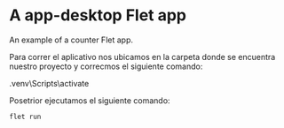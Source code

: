 # A app-desktop Flet app

An example of a counter Flet app.

Para correr el aplicativo nos ubicamos en la carpeta donde se encuentra nuestro proyecto y correcmos el siguiente comando:

.venv\Scripts\activate

Posetrior ejecutamos el siguiente comando:
```
flet run 
```
